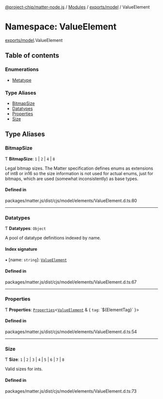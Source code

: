 [@project-chip/matter-node.js](../README.md) / [Modules](../modules.md) / [exports/model](exports_model.md) / ValueElement

# Namespace: ValueElement

[exports/model](exports_model.md).ValueElement

## Table of contents

### Enumerations

- [Metatype](../enums/exports_model.ValueElement.Metatype.md)

### Type Aliases

- [BitmapSize](exports_model.ValueElement.md#bitmapsize)
- [Datatypes](exports_model.ValueElement.md#datatypes)
- [Properties](exports_model.ValueElement.md#properties)
- [Size](exports_model.ValueElement.md#size)

## Type Aliases

### BitmapSize

Ƭ **BitmapSize**: ``1`` \| ``2`` \| ``4`` \| ``8``

Legal bitmap sizes.  The Matter specification defines enums as
extensions of int8 or in16 so the size information is not used for
actual enums, just for bitmaps, which are used (somewhat inconsistently)
as base types.

#### Defined in

packages/matter.js/dist/cjs/model/elements/ValueElement.d.ts:80

___

### Datatypes

Ƭ **Datatypes**: `Object`

A pool of datatype definitions indexed by name.

#### Index signature

▪ [name: `string`]: [`ValueElement`](exports_model.md#valueelement)

#### Defined in

packages/matter.js/dist/cjs/model/elements/ValueElement.d.ts:67

___

### Properties

Ƭ **Properties**: [`Properties`](exports_model.BaseElement.md#properties)<[`ValueElement`](exports_model.md#valueelement) & { `tag`: \`${ElementTag}\`  }\>

#### Defined in

packages/matter.js/dist/cjs/model/elements/ValueElement.d.ts:54

___

### Size

Ƭ **Size**: ``1`` \| ``2`` \| ``3`` \| ``4`` \| ``5`` \| ``6`` \| ``7`` \| ``8``

Valid sizes for ints.

#### Defined in

packages/matter.js/dist/cjs/model/elements/ValueElement.d.ts:73
